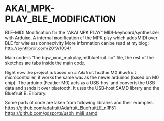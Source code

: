 # AKAI_MPK-PLAY_BLE_MODIFICATION
BLE-MIDI Modification for the "AKAI MPK PLAY" MIDI-keyboard/synthesizer with Arduino.
A internal modification of the MPK play which adds MIDI over BLE for wireless connectivity
More information can be read at my blog: http://synthbror.com/2019/1034/

Main code is "the bgw_mod_mpkplay_m0bluefruit.ino" file, the rest of the sketches are tabs inside the main code.

Right now the project is based on a Adafruit feather M0 Bluefruit microcontroller, it works the same was as the newer arduinos (based on M0 chip).
The arduino (Feather M0) acts as a USB-host and converts the USB data and sends it over bluetooth.
It uses the USB-host SAMD library and the Bluefruit BLE library.

Some parts of code are taken from following libraries and their examples:
 https://github.com/adafruit/Adafruit_BluefruitLE_nRF51
 https://github.com/gdsports/usbh_midi_samd
